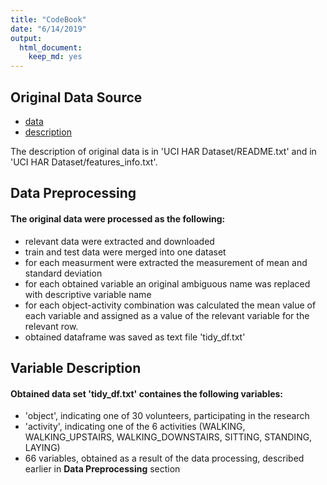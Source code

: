 ```yaml
---
title: "CodeBook"
date: "6/14/2019"
output: 
  html_document: 
    keep_md: yes
---
```


## Original Data Source
 - [data](https://d396qusza40orc.cloudfront.net/getdata%2Fprojectfiles%2FUCI%20HAR%20Dataset.zip)
 - [description](http://archive.ics.uci.edu/ml/datasets/Human+Activity+Recognition+Using+Smartphones)
 
The description of original data is in 'UCI HAR Dataset/README.txt' and in 'UCI HAR Dataset/features_info.txt'. 

## Data Preprocessing
#### The original data were processed as the following:
 - relevant data were extracted and downloaded
 - train and test data were merged into one dataset
 - for each measurment were extracted the measurement of mean and standard deviation
 - for each obtained variable an original ambiguous name was replaced with descriptive variable name
 - for each object-activity combination was calculated the mean value of each variable and assigned as a value of the relevant variable for the relevant row.
 - obtained dataframe was saved as text file 'tidy_df.txt'
 
## Variable Description
#### Obtained data set 'tidy_df.txt' containes the following variables:
 * 'object', indicating one of 30 volunteers, participating in the research
 * 'activity', indicating one of the 6 activities (WALKING, WALKING_UPSTAIRS, WALKING_DOWNSTAIRS, SITTING, STANDING, LAYING)
 * 66 variables, obtained as a result of the data processing, described earlier in **Data Preprocessing** section
